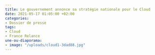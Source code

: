```yaml
---
title: Le gouvernement annonce sa stratégie nationale pour le Cloud
date: 2021-05-17 01:05:00 +02:00
categories:
- Dossier de presse
tags:
- Cloud
- France Relance
une-ou-diaporama:
- image: "/uploads/cloud1-3dad88.jpg"
---
```


<div class="lien-important"><a href="/espace-presse/espace-presse/le-gouvernement-annonce-sa-strategie-nationale-pour-le-cloud/>Lire la suite dans notre espace presse</a></div>